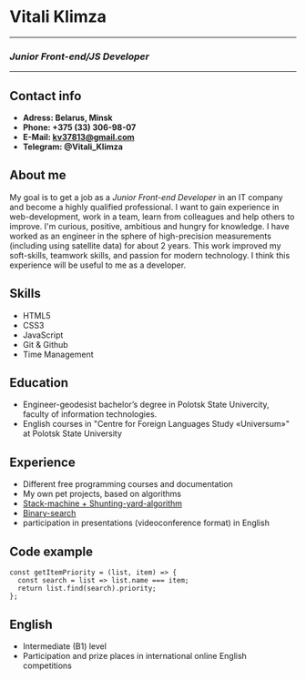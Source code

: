 # **Vitali Klimza**

---

### _Junior Front-end/JS Developer_

---

## Contact info

- **Adress: Belarus, Minsk**
- **Phone: +375 (33) 306-98-07**
- **E-Mail: kv37813@gmail.com**
- **Telegram: @Vitali_Klimza**

## About me

My goal is to get a job as a _Junior Front-end Developer_ in an IT company and become a highly qualified professional. I want to gain experience in web-development, work in a team, learn from colleagues and help others to improve. I'm curious, positive, ambitious and hungry for knowledge. I have worked as an engineer in the sphere of high-precision measurements (including using satellite data) for about 2 years. This work improved my soft-skills, teamwork skills, and passion for modern technology. I think this experience will be useful to me as a developer.

## Skills

- HTML5
- CSS3
- JavaScript
- Git & Github
- Time Management

## Education

- Engineer-geodesist bachelor’s degree in Polotsk State Univercity, faculty of information technologies.
- English courses in "Centre for Foreign Languages Study «Universum»" at Polotsk State University

## Experience

- Different free programming courses and documentation
- My own pet projects, based on algorithms
- [Stack-machine + Shunting-yard-algorithm](https://github.com/VitaliKlm/stack-machine)
- [Binary-search](https://github.com/VitaliKlm/binary-search)
- participation in presentations (videoconference format) in English

## Code example

```
const getItemPriority = (list, item) => {
  const search = list => list.name === item;
  return list.find(search).priority;
};
```

## English

- Intermediate (B1) level
- Participation and prize places in international online English competitions
